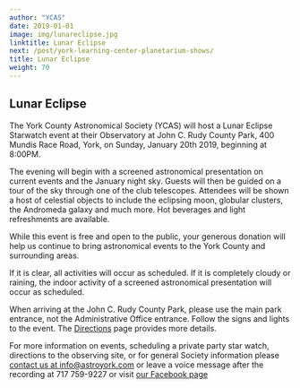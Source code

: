 ```yaml
---
author: "YCAS"
date: 2019-01-01
image: img/lunareclipse.jpg
linktitle: Lunar Eclipse
next: /post/york-learning-center-planetarium-shows/
title: Lunar Eclipse
weight: 70
---
```

## Lunar Eclipse

The York County Astronomical Society (YCAS) will host a Lunar Eclipse Starwatch event at their Observatory at John C. Rudy County Park, 400 Mundis Race Road, York, on Sunday, January 20th 2019, beginning at 8:00PM.

The evening will begin with a screened astronomical presentation on current events and the January night sky. Guests will then be guided on a tour of the sky through one of the club telescopes. Attendees will be shown a host of celestial objects to include the eclipsing moon, globular clusters, the Andromeda galaxy and much more. Hot beverages and light refreshments are available.

While this event is free and open to the public, your generous donation will help us continue to bring astronomical events to the York County and surrounding areas.

If it is clear, all activities will occur as scheduled. If it is completely cloudy or raining, the indoor activity of a screened astronomical presentation will occur as scheduled.

When arriving at the John C. Rudy County Park, please use the main park entrance, not the Administrative Office entrance. Follow the signs and lights to the event. The [Directions](https://www.astroyork.com/directions) page provides more details.

For more information on events, scheduling a private party star watch, directions to the observing site, or for general Society information please [contact us at info@astroyork.com](info@astroyork.com) or leave a voice message after the recording at 717 759-9227 or visit [our Facebook page](https://www.facebook.com/astroyork)